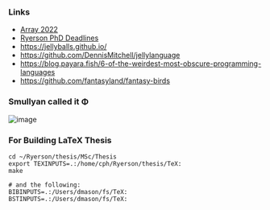 ### Links

* [Array 2022](https://pldi22.sigplan.org/home/ARRAY-2022)
* [Ryerson PhD Deadlines](https://www.ryerson.ca/graduate/future-students/apply/application-deadlines/)
* https://jellyballs.github.io/
* https://github.com/DennisMitchell/jellylanguage
* https://blog.payara.fish/6-of-the-weirdest-most-obscure-programming-languages
* https://github.com/fantasyland/fantasy-birds

### Smullyan called it Φ

![image](https://user-images.githubusercontent.com/36027403/161341781-02b73c4a-d4c5-4f55-a973-7cf344f58067.png)

### For Building LaTeX Thesis

```
cd ~/Ryerson/thesis/MSc/Thesis
export TEXINPUTS=.:/home/cph/Ryerson/thesis/TeX:
make

# and the following: 
BIBINPUTS=.:/Users/dmason/fs/TeX:
BSTINPUTS=.:/Users/dmason/fs/TeX:
```
